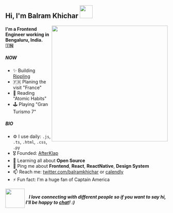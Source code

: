 <h2>Hi, I'm Balram Khichar <img src="https://user-images.githubusercontent.com/5222604/172104819-01eefc71-7aa4-4ade-9f17-806fa84953f4.gif" width="40"></h2>
<img align='right' src="https://user-images.githubusercontent.com/5222604/172104826-f3f4007a-2eb2-4046-8e2b-61b3c51111b6.gif" width="360">

#### I'm a Frontend Engineer working in Bengaluru, India. 🇮🇳

##### NOW

- ✨ Building [Rippling](https://www.rippling.com)
- 🇫🇷 Planing the visit "France"
- 📘 Reading "Atomic Habits"
- 🕹️ Playing "Gran Turismo 7"

##### BIO

- ⚙️ I use daily: `.js`, `.ts`, `.html`, `.css`, `.py`
- 🎖 Founded: [AfterKlap](https://www.producthunt.com/products/afterklap)
- 🌱 Learning all about **Open Source**
- 💬 Ping me about **Frontend**, **React**, **ReactNative**, **Design System**
- 📫 Reach me: [twitter.com/balramkhichar](https://twitter.com/balramkhichar) or [calendly](https://calendly.com/balramkhichar/catchup)
- ⚡️ Fun fact: I'm a huge fan of Captain America

<div>
<img align='left' src="https://user-images.githubusercontent.com/5222604/172106086-ba833f2c-cd46-406c-a992-532b66fcf409.gif" width="60">
<span><br/> <b> <em> &nbsp;&nbsp; I love connecting with different people so if you want to say hi, I'll be happy to <a href="https://calendly.com/balramkhichar/catchup">chat</a>! :)</em></b></span>
</div>
